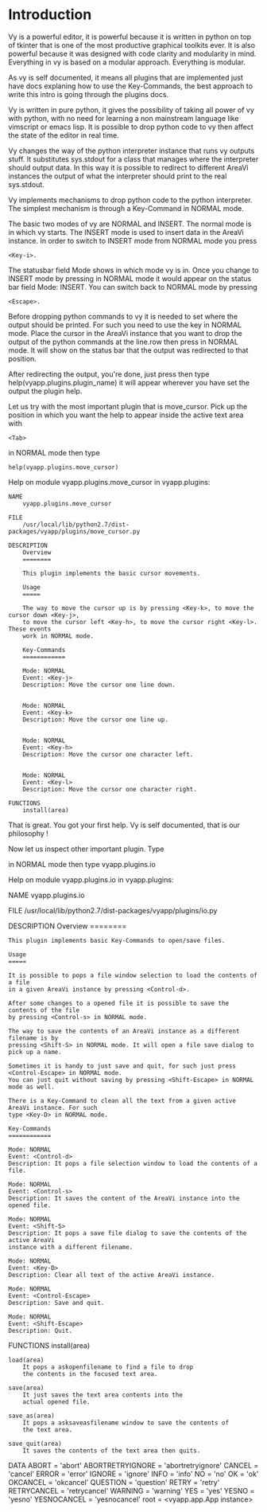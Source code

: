 
Introduction
============

Vy is a powerful editor, it is powerful because it is written in python on top of tkinter that is one of the most productive
graphical toolkits ever. It is also powerful because it was designed with code clarity and modularity in mind. Everything
in vy is based on a modular approach. Everything is modular.

As vy is self documented, it means all plugins that are implemented just have docs explaning how to use the Key-Commands, the
best approach to write this intro is going through the plugins docs.

Vy is written in pure python, it gives the possibility of taking all power of vy with python, with no need for learning
a non mainstream language like vimscript or emacs lisp. It is possible to drop python code to vy then affect the state
of the editor in real time. 

Vy changes the way of the python interpreter instance that runs vy outputs stuff. It substitutes sys.stdout for a class that
manages where the interpreter should output data. In this way it is possible to redirect to different AreaVi instances
the output of what the interpreter should print to the real sys.stdout.

Vy implements mechanisms to drop python code to the python interpreter. The simplest mechanism is through
a Key-Command in NORMAL mode.


The basic two modes of vy are NORMAL and INSERT. The normal mode is in which vy starts. The INSERT mode is used
to insert data in the AreaVi instance. In order to switch to INSERT mode from NORMAL mode you press 

    <Key-i>.

The statusbar field Mode shows in which mode vy is in. Once you change to INSERT mode by pressing <Key-i> in NORMAL mode
it would appear on the status bar field Mode: INSERT. You can switch back to NORMAL mode by pressing 

    <Escape>.



Before dropping python commands to vy it is needed to set where the output should be printed. For such you need
to use the key <Tab> in NORMAL mode. Place the cursor in the AreaVi instance that you want to drop the output of the python commands
at the line.row then press <Tab> in NORMAL mode. It will show on the status bar that the output was redirected to that position.

After redirecting the output, you're done, just press <Key-semicolon> then type help(vyapp.plugins.plugin_name) it will
appear wherever you have set the output the plugin help.


Let us try with the most important plugin that is move_cursor.
Pick up the position in which you want the help to appear inside the active text area
with 

    <Tab> 

in NORMAL mode then type <Key-semicolon>

    help(vyapp.plugins.move_cursor)


Help on module vyapp.plugins.move_cursor in vyapp.plugins:

    NAME
        vyapp.plugins.move_cursor
    
    FILE
        /usr/local/lib/python2.7/dist-packages/vyapp/plugins/move_cursor.py
    
    DESCRIPTION
        Overview
        ========
        
        This plugin implements the basic cursor movements.
        
        Usage
        =====
        
        The way to move the cursor up is by pressing <Key-k>, to move the cursor down <Key-j>,
        to move the cursor left <Key-h>, to move the cursor right <Key-l>. These events
        work in NORMAL mode.
        
        Key-Commands
        ============
        
        Mode: NORMAL
        Event: <Key-j> 
        Description: Move the cursor one line down.
        
        
        Mode: NORMAL
        Event: <Key-k> 
        Description: Move the cursor one line up.
        
        
        Mode: NORMAL
        Event: <Key-h> 
        Description: Move the cursor one character left.
        
        
        Mode: NORMAL
        Event: <Key-l> 
        Description: Move the cursor one character right.
    
    FUNCTIONS
        install(area)
    


That is great. You got your first help. Vy is self documented, that is our philosophy !

Now let us inspect other important plugin. Type 
    <Key-semicolon> 

in NORMAL mode then type 
    vyapp.plugins.io


Help on module vyapp.plugins.io in vyapp.plugins:

NAME
    vyapp.plugins.io

FILE
    /usr/local/lib/python2.7/dist-packages/vyapp/plugins/io.py

DESCRIPTION
    Overview
    ========
    
    This plugin implements basic Key-Commands to open/save files.
    
    Usage
    =====
    
    It is possible to pops a file window selection to load the contents of a file
    in a given AreaVi instance by pressing <Control-d>.
    
    After some changes to a opened file it is possible to save the contents of the file
    by pressing <Control-s> in NORMAL mode.
    
    The way to save the contents of an AreaVi instance as a different filename is by
    pressing <Shift-S> in NORMAL mode. It will open a file save dialog to pick up a name.
    
    Sometimes it is handy to just save and quit, for such just press <Control-Escape> in NORMAL mode.
    You can just quit without saving by pressing <Shift-Escape> in NORMAL mode as well.
    
    There is a Key-Command to clean all the text from a given active AreaVi instance. For such
    type <Key-D> in NORMAL mode.
    
    Key-Commands
    ============
    
    Mode: NORMAL
    Event: <Control-d>
    Description: It pops a file selection window to load the contents of a file.
    
    Mode: NORMAL
    Event: <Control-s>
    Description: It saves the content of the AreaVi instance into the opened file.
    
    Mode: NORMAL
    Event: <Shift-S>
    Description: It pops a save file dialog to save the contents of the active AreaVi
    instance with a different filename.
    
    Mode: NORMAL
    Event: <Key-D>
    Description: Clear all text of the active AreaVi instance.
    
    Mode: NORMAL
    Event: <Control-Escape>
    Description: Save and quit.
    
    Mode: NORMAL
    Event: <Shift-Escape>
    Description: Quit.

FUNCTIONS
    install(area)
    
    load(area)
        It pops a askopenfilename to find a file to drop
        the contents in the focused text area.
    
    save(area)
        It just saves the text area contents into the    
        actual opened file.
    
    save_as(area)
        It pops a asksaveasfilename window to save the contents of
        the text area.
    
    save_quit(area)
        It saves the contents of the text area then quits.

DATA
    ABORT = 'abort'
    ABORTRETRYIGNORE = 'abortretryignore'
    CANCEL = 'cancel'
    ERROR = 'error'
    IGNORE = 'ignore'
    INFO = 'info'
    NO = 'no'
    OK = 'ok'
    OKCANCEL = 'okcancel'
    QUESTION = 'question'
    RETRY = 'retry'
    RETRYCANCEL = 'retrycancel'
    WARNING = 'warning'
    YES = 'yes'
    YESNO = 'yesno'
    YESNOCANCEL = 'yesnocancel'
    root = <vyapp.app.App instance>











